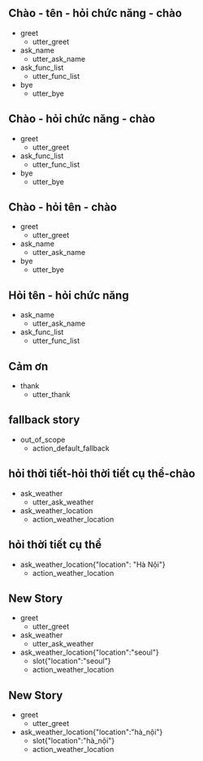 ## Chào - tên - hỏi chức năng - chào
* greet
  - utter_greet
* ask_name
  - utter_ask_name
* ask_func_list
  - utter_func_list
* bye
  - utter_bye

## Chào  - hỏi chức năng - chào
* greet
  - utter_greet
* ask_func_list
  - utter_func_list
* bye
  - utter_bye

## Chào  - hỏi tên - chào
* greet
  - utter_greet
* ask_name
  - utter_ask_name
* bye
  - utter_bye

## Hỏi tên - hỏi chức năng
* ask_name
  - utter_ask_name
* ask_func_list
  - utter_func_list

## Cảm ơn
* thank
  - utter_thank

## fallback story
* out_of_scope
  - action_default_fallback

## hỏi thời tiết-hỏi thời tiết cụ thể-chào
* ask_weather
  - utter_ask_weather
* ask_weather_location
  - action_weather_location

## hỏi thời tiết cụ thể
* ask_weather_location{"location": "Hà Nội"}
  - action_weather_location

## New Story

* greet
    - utter_greet
* ask_weather
    - utter_ask_weather
* ask_weather_location{"location":"seoul"}
    - slot{"location":"seoul"}
    - action_weather_location

## New Story

* greet
    - utter_greet
* ask_weather_location{"location":"hà_nội"}
    - slot{"location":"hà_nội"}
    - action_weather_location
